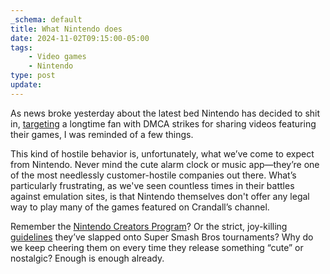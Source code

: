 ```yaml
---
_schema: default
title: What Nintendo does
date: 2024-11-02T09:15:00-05:00
tags:
    - Video games
    - Nintendo
type: post
update:
---
```

As news broke yesterday about the latest bed Nintendo has decided to shit in, [targeting](https://www.theverge.com/games/24272743/nintendo-retro-game-corps-russ-crandall-profile-youtube-emulation-dmca-takedown-copyright-strike) a longtime fan with DMCA strikes for sharing videos featuring their games, I was reminded of a few things.

This kind of hostile behavior is, unfortunately, what we’ve come to expect from Nintendo. Never mind the cute alarm clock or music app—they’re one of the most needlessly customer-hostile companies out there. What’s particularly frustrating, as we've seen countless times in their battles against emulation sites, is that Nintendo themselves don't offer any legal way to play many of the games featured on Crandall’s channel.

Remember the [Nintendo Creators Program](https://kotaku.com/nintendos-youtube-plan-is-already-being-panned-by-youtu-1682527904)? Or the strict, joy-killing [guidelines](https://www.ign.com/articles/nintendo-shocks-competitive-fans-with-strict-new-community-tournament-guidelines) they’ve slapped onto Super Smash Bros tournaments? Why do we keep cheering them on every time they release something “cute” or nostalgic? Enough is enough already.